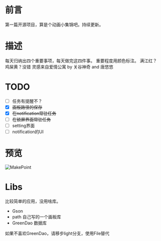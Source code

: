 
# 前言
第一篇开源项目，算是个动画小集锦吧。持续更新。

# 描述
每天归纳出四个重要事项，每天做完这四件事。
重要程度用颜色标注。 满江红？鸡屎黄？没错 灵感来自爱情公寓 by 关谷神奇 and 唐悠悠

# TODO

- [ ] 任务有提醒不？
- [x] ~~画板路径的保存~~
- [x] ~~在notification常驻任务~~
- [ ] ~~在锁屏界面常驻任务~~
- [ ] setting界面
- [ ] notification的UI

# 预览
![MakePoint](http://7xjizl.com1.z0.glb.clouddn.com/makepointGifPoint1.gif)

# Libs
比较简单的应用，没用啥库。

- Gson
- path  自己写的一个画板库
- GreenDao 数据库

如果不喜欢GreenDao，请移步light分支，使用File替代
